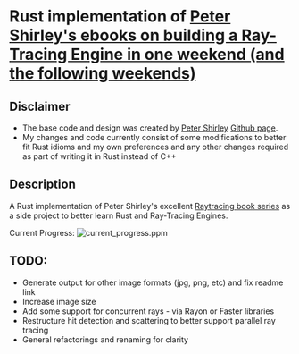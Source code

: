 # Rust implementation of [Peter Shirley's ebooks on building a Ray-Tracing Engine in one weekend (and the following weekends)](https://www.amazon.com/s/ref=nb_sb_noss_2?url=search-alias%3Daps&field-keywords=peter+shirley)

## Disclaimer
* The base code and design was created by [Peter Shirley](https://twitter.com/Peter_shirley) [Github page](https://github.com/petershirley).
* My changes and code currently consist of some modifications to better fit Rust idioms and my own preferences and any other changes required as part of writing it in Rust instead of C++

## Description
A Rust implementation of Peter Shirley's excellent [Raytracing book series](https://github.com/petershirley/raytracinginoneweekend) as a side project to better learn Rust and Ray-Tracing Engines.

Current Progress:
![current_progress.ppm](https://github.com/ogoding/raytracinginaweekend/raw/master/images/current_progress.ppm "Current Progress")


## TODO:
* Generate output for other image formats (jpg, png, etc) and fix readme link
* Increase image size
* Add some support for concurrent rays - via Rayon or Faster libraries
* Restructure hit detection and scattering to better support parallel ray tracing
* General refactorings and renaming for clarity
